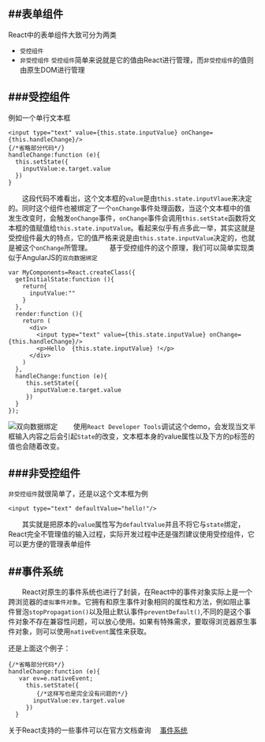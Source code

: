 ##表单组件
---
React中的表单组件大致可分为两类
* `受控组件`
* `非受控组件`
`受控组件`简单来说就是它的值由React进行管理，而`非受控组件`的值则由原生DOM进行管理

###受控组件
---
例如一个单行文本框
```
<input type="text" value={this.state.inputValue} onChange={this.handleChange}/>
{/*省略部分代码*/}
handleChange:function (e){
  this.setState({
    inputValue:e.target.value
  })
}
```
　　这段代码不难看出，这个文本框的`value`是由`this.state.inputVlaue`来决定的。同时这个组件也被绑定了一个`onChange`事件处理函数，当这个文本框中的值发生改变时，会触发`onChange`事件，`onChange`事件会调用`this.setState`函数将文本框的值赋值给`this.state.inputValue`。看起来似乎有点多此一举，其实这就是受控组件最大的特点，它的值严格来说是由`this.state.inputValue`决定的，也就是被这个`onChange`所管理。
　　
基于受控组件的这个原理，我们可以简单实现类似于AngularJS的`双向数据绑定`
```
var MyComponents=React.createClass({
  getInitialState:function (){
    return{
      inputValue:""
    }
  },
  render:function (){
    return (
      <div>
        <input type="text" value={this.state.inputValue} onChange={this.handleChange}/>
        <p>Hello  {this.state.inputValue} !</p>
      </div>
    )
  },
  handleChange:function (e){
     this.setState({
       inputValue:e.target.value 
     })
  }
});
```
![双向数据绑定](http://upload-images.jianshu.io/upload_images/1010300-959a0ba3d8c7098b.jpg?imageMogr2/auto-orient/strip%7CimageView2/2/w/1240)
　　使用`React Developer Tools`调试这个demo，会发现当文半框输入内容之后会引起`State`的改变，文本框本身的value属性以及下方的p标签的值也会随着改变。

###非受控组件
---
`非受控组件`就很简单了，还是以这个文本框为例
```
<input type="text" defaultValue="hello!"/>
```
　　其实就是把原本的`value`属性写为`defaultValue`并且不将它与`state`绑定，React完全不管理值的输入过程，实际开发过程中还是强烈建议使用受控组件，它可以更方便的管理表单组件

##事件系统
---
　　React对原生的事件系统也进行了封装，在React中的事件对象实际上是一个跨浏览器的`虚拟事件对象`。它拥有和原生事件对象相同的属性和方法，例如阻止事件冒泡`stopPropagation()`以及阻止默认事件`preventDefault()`,不同的是这个事件对象不存在兼容性问题，可以放心使用。如果有特殊需求，要取得浏览器原生事件对象，则可以使用`nativeEvent`属性来获取。

还是上面这个例子：
```
{/*省略部分代码*/}
handleChange:function (e){
   var ev=e.nativeEvent;
     this.setState({
        {/*这样写也是完全没有问题的*/}
       inputValue:ev.target.value 
     })
  }
```
关于React支持的一些事件可以在官方文档查询   　[事件系统](http://reactjs.cn/react/docs/events.html#form-events)
